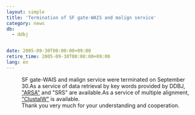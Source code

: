 ```yaml
---
layout: simple
title: 'Termination of SF gate-WAIS and malign service'
category: news
db:
  - ddbj


date: 2005-09-30T00:00:00+09:00
retire_time: 2005-09-30T00:00:00+09:00
lang: en
---
```


<dd>SF gate-WAIS and malign service were terminated on September 30.As a service of data retrieval by key words provided by DDBJ, <a href="http://arsa.ddbj.nig.ac.jp/top-e.html">"ARSA"</a> and "SRS" are available.As a service of multiple alignment, <a href="http://clustalw.ddbj.nig.ac.jp/top-e.html">"ClustalW"</a> is available.
<dd>Thank you very much for your understanding and cooperation.</dd>
</dd>
